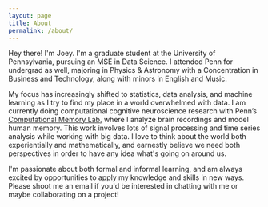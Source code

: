 ```yaml
---
layout: page
title: About
permalink: /about/
---
```

Hey there! I'm Joey. I'm a graduate student at the University of Pennsylvania, pursuing an MSE in Data Science. I attended Penn for undergrad as well, majoring in Physics & Astronomy with a Concentration in Business and Technology, along with minors in English and Music. 

My focus has increasingly shifted to statistics, data analysis, and machine learning as I try to find my place in a world overwhelmed with data. I am currently doing computational cognitive neuroscience research with Penn’s [Computational Memory Lab](http://memory.psych.upenn.edu/Main_Page), where I analyze brain recordings and model human memory. This work involves lots of signal processing and time series analysis while working with big data. I love to think about the world both experientially and mathematically, and earnestly believe we need both perspectives in order to have any idea what's going on around us. 

I'm passionate about both formal and informal learning, and am always excited by opportunities to apply my knowledge and skills in new ways. Please shoot me an email if you'd be interested in chatting with me or maybe collaborating on a project!
